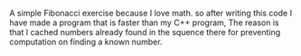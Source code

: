 A simple Fibonacci exercise because I love math.
so after writing this code I have made a program that is faster than my C++ program,
The reason is that I cached numbers already found in the squence there for preventing computation on finding a known number.